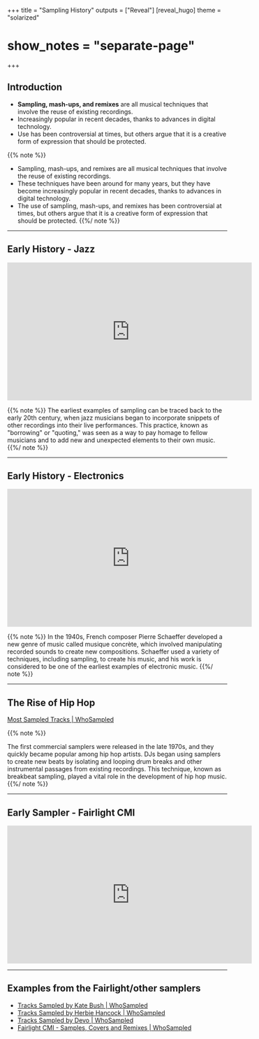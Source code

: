 +++
title = "Sampling History"
outputs = ["Reveal"]
[reveal_hugo]
theme = "solarized"
# show_notes = "separate-page"
+++

## Introduction 

* **Sampling, mash-ups, and remixes** are all musical techniques that involve the reuse of existing recordings.
* Increasingly popular in recent decades, thanks to advances in digital technology.
* Use has been controversial at times, but others argue that it is a creative form of expression that should be protected.

{{% note %}}
* Sampling, mash-ups, and remixes are all musical techniques that involve the reuse of existing recordings.
* These techniques have been around for many years, but they have become increasingly popular in recent decades, thanks to advances in digital technology.
* The use of sampling, mash-ups, and remixes has been controversial at times, but others argue that it is a creative form of expression that should be protected.
{{%/ note %}}

---

## Early History - Jazz

<iframe width="560" height="315" src="https://www.youtube.com/embed/-0mA6BP9NGA?si=re8vd-uY-jmtVTKX" title="YouTube video player" frameborder="0" allow="accelerometer; autoplay; clipboard-write; encrypted-media; gyroscope; picture-in-picture; web-share" allowfullscreen></iframe>

{{% note %}}
The earliest examples of sampling can be traced back to the early 20th century, when jazz musicians began to incorporate snippets of other recordings into their live performances. This practice, known as "borrowing" or "quoting," was seen as a way to pay homage to fellow musicians and to add new and unexpected elements to their own music.
{{%/ note %}}

---

## Early History - Electronics

<iframe width="560" height="315" src="https://www.youtube.com/embed/c4ea0sBrw6M?si=3V3fzrJwbWmkJYZ-" title="YouTube video player" frameborder="0" allow="accelerometer; autoplay; clipboard-write; encrypted-media; gyroscope; picture-in-picture; web-share" allowfullscreen></iframe>

{{% note %}}
In the 1940s, French composer Pierre Schaeffer developed a new genre of music called musique concrète, which involved manipulating recorded sounds to create new compositions. Schaeffer used a variety of techniques, including sampling, to create his music, and his work is considered to be one of the earliest examples of electronic music.
{{%/ note %}}

---


## The Rise of Hip Hop

[Most Sampled Tracks | WhoSampled](https://www.whosampled.com/most-sampled-tracks/)

{{% note %}}

The first commercial samplers were released in the late 1970s, and they quickly became popular among hip hop artists. DJs began using samplers to create new beats by isolating and looping drum breaks and other instrumental passages from existing recordings. This technique, known as breakbeat sampling, played a vital role in the development of hip hop music.
{{%/ note %}}

---

## Early Sampler - Fairlight CMI

<iframe width="560" height="315" src="https://www.youtube.com/embed/n6QsusDS_8A?si=_GrS531-h7Nb_IHp" title="YouTube video player" frameborder="0" allow="accelerometer; autoplay; clipboard-write; encrypted-media; gyroscope; picture-in-picture; web-share" allowfullscreen></iframe>

---

## Examples from the Fairlight/other samplers

- [Tracks Sampled by Kate Bush | WhoSampled](https://www.whosampled.com/Kate-Bush/samples/)
- [Tracks Sampled by Herbie Hancock | WhoSampled](https://www.whosampled.com/Herbie-Hancock/samples/)
- [Tracks Sampled by Devo | WhoSampled](https://www.whosampled.com/Devo/samples/)
- [Fairlight CMI - Samples, Covers and Remixes | WhoSampled](https://www.whosampled.com/Fairlight-CMI/)



